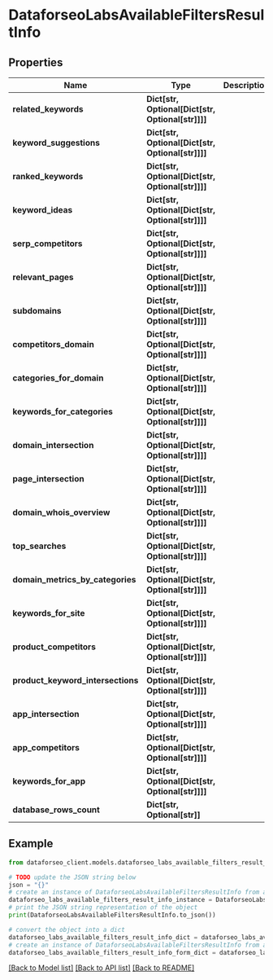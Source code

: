 # DataforseoLabsAvailableFiltersResultInfo


## Properties

Name | Type | Description | Notes
------------ | ------------- | ------------- | -------------
**related_keywords** | **Dict[str, Optional[Dict[str, Optional[str]]]]** |  | [optional] 
**keyword_suggestions** | **Dict[str, Optional[Dict[str, Optional[str]]]]** |  | [optional] 
**ranked_keywords** | **Dict[str, Optional[Dict[str, Optional[str]]]]** |  | [optional] 
**keyword_ideas** | **Dict[str, Optional[Dict[str, Optional[str]]]]** |  | [optional] 
**serp_competitors** | **Dict[str, Optional[Dict[str, Optional[str]]]]** |  | [optional] 
**relevant_pages** | **Dict[str, Optional[Dict[str, Optional[str]]]]** |  | [optional] 
**subdomains** | **Dict[str, Optional[Dict[str, Optional[str]]]]** |  | [optional] 
**competitors_domain** | **Dict[str, Optional[Dict[str, Optional[str]]]]** |  | [optional] 
**categories_for_domain** | **Dict[str, Optional[Dict[str, Optional[str]]]]** |  | [optional] 
**keywords_for_categories** | **Dict[str, Optional[Dict[str, Optional[str]]]]** |  | [optional] 
**domain_intersection** | **Dict[str, Optional[Dict[str, Optional[str]]]]** |  | [optional] 
**page_intersection** | **Dict[str, Optional[Dict[str, Optional[str]]]]** |  | [optional] 
**domain_whois_overview** | **Dict[str, Optional[Dict[str, Optional[str]]]]** |  | [optional] 
**top_searches** | **Dict[str, Optional[Dict[str, Optional[str]]]]** |  | [optional] 
**domain_metrics_by_categories** | **Dict[str, Optional[Dict[str, Optional[str]]]]** |  | [optional] 
**keywords_for_site** | **Dict[str, Optional[Dict[str, Optional[str]]]]** |  | [optional] 
**product_competitors** | **Dict[str, Optional[Dict[str, Optional[str]]]]** |  | [optional] 
**product_keyword_intersections** | **Dict[str, Optional[Dict[str, Optional[str]]]]** |  | [optional] 
**app_intersection** | **Dict[str, Optional[Dict[str, Optional[str]]]]** |  | [optional] 
**app_competitors** | **Dict[str, Optional[Dict[str, Optional[str]]]]** |  | [optional] 
**keywords_for_app** | **Dict[str, Optional[Dict[str, Optional[str]]]]** |  | [optional] 
**database_rows_count** | **Dict[str, Optional[str]]** |  | [optional] 

## Example

```python
from dataforseo_client.models.dataforseo_labs_available_filters_result_info import DataforseoLabsAvailableFiltersResultInfo

# TODO update the JSON string below
json = "{}"
# create an instance of DataforseoLabsAvailableFiltersResultInfo from a JSON string
dataforseo_labs_available_filters_result_info_instance = DataforseoLabsAvailableFiltersResultInfo.from_json(json)
# print the JSON string representation of the object
print(DataforseoLabsAvailableFiltersResultInfo.to_json())

# convert the object into a dict
dataforseo_labs_available_filters_result_info_dict = dataforseo_labs_available_filters_result_info_instance.to_dict()
# create an instance of DataforseoLabsAvailableFiltersResultInfo from a dict
dataforseo_labs_available_filters_result_info_form_dict = dataforseo_labs_available_filters_result_info.from_dict(dataforseo_labs_available_filters_result_info_dict)
```
[[Back to Model list]](../README.md#documentation-for-models) [[Back to API list]](../README.md#documentation-for-api-endpoints) [[Back to README]](../README.md)


